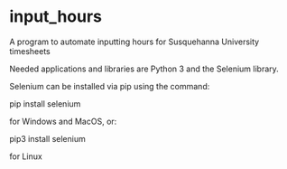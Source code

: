 # input_hours
A program to automate inputting hours for Susquehanna University timesheets

Needed applications and libraries are Python 3 and the Selenium library.

Selenium can be installed via pip using the command:

pip install selenium

for Windows and MacOS, or:

pip3 install selenium

for Linux
